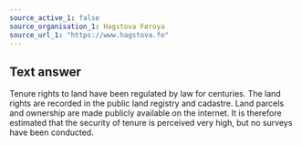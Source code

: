 ```yaml
---
source_active_1: false
source_organisation_1: Hagstova Føroya
source_url_1: "https://www.hagstova.fo"
---
```

## Text answer  
Tenure rights to land have been regulated by law for centuries. The land rights are recorded in the public land registry and cadastre. Land parcels and ownership are made publicly available on the internet. It is therefore estimated that the security of tenure is perceived very high, but no surveys have been conducted.
